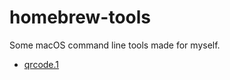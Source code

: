 # homebrew-tools
Some macOS command line tools made for myself.

- [qrcode.1](http://yupyom.github.io/tools/qrcode.1.html)
